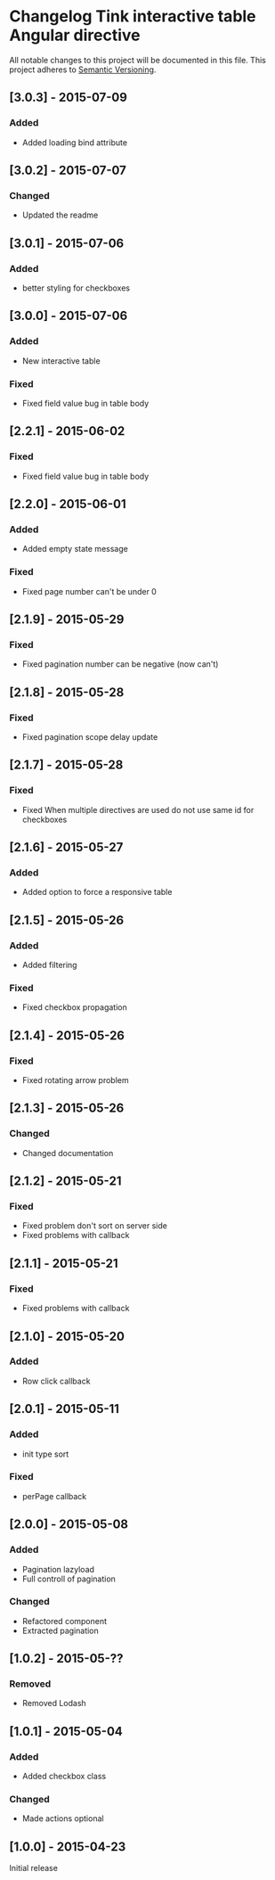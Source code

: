 # Changelog Tink interactive table Angular directive

All notable changes to this project will be documented in this file.
This project adheres to [Semantic Versioning](http://semver.org/).

<!--
## [Unreleased] - [unreleased]

### Added
### Changed
### Deprecated
### Removed
### Fixed
### Security
-->

## [3.0.3] - 2015-07-09

### Added
- Added loading bind attribute

## [3.0.2] - 2015-07-07

### Changed
- Updated the readme

## [3.0.1] - 2015-07-06

### Added
- better styling for checkboxes

## [3.0.0] - 2015-07-06

### Added
- New interactive table

### Fixed
- Fixed field value bug in table body

## [2.2.1] - 2015-06-02

### Fixed
- Fixed field value bug in table body



## [2.2.0] - 2015-06-01

### Added
- Added empty state message

### Fixed
- Fixed page number can't be under 0



## [2.1.9] - 2015-05-29

### Fixed
- Fixed pagination number can be negative (now can't)



## [2.1.8] - 2015-05-28

### Fixed
- Fixed pagination scope delay update



## [2.1.7] - 2015-05-28

### Fixed
- Fixed When multiple directives are used do not use same id for checkboxes



## [2.1.6] - 2015-05-27

### Added
- Added option to force a responsive table



## [2.1.5] - 2015-05-26

### Added
- Added filtering

### Fixed
- Fixed checkbox propagation



## [2.1.4] - 2015-05-26

### Fixed
- Fixed rotating arrow problem



## [2.1.3] - 2015-05-26

### Changed
- Changed documentation



## [2.1.2] - 2015-05-21

### Fixed
- Fixed problem don't sort on server side
- Fixed problems with callback



## [2.1.1] - 2015-05-21

### Fixed
- Fixed problems with callback



## [2.1.0] - 2015-05-20

### Added
- Row click callback



## [2.0.1] - 2015-05-11

### Added
- init type sort

### Fixed
- perPage callback



## [2.0.0] - 2015-05-08

### Added
- Pagination lazyload
- Full controll of pagination

### Changed
- Refactored component
- Extracted pagination



## [1.0.2] - 2015-05-??

### Removed
- Removed Lodash



## [1.0.1] - 2015-05-04

### Added
- Added checkbox class

### Changed
- Made actions optional



## [1.0.0] - 2015-04-23

Initial release
